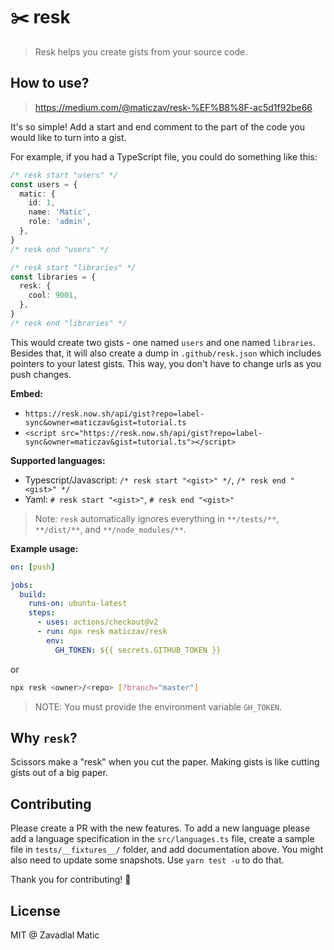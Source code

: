 # :scissors: resk

> Resk helps you create gists from your source code.

## How to use?

> https://medium.com/@maticzav/resk-%EF%B8%8F-ac5d1f92be66

It's so simple! Add a start and end comment to the part of the code you would like to turn into a gist.

For example, if you had a TypeScript file, you could do something like this:

```ts
/* resk start "users" */
const users = {
  matic: {
    id: 1,
    name: 'Matic',
    role: 'admin',
  },
}
/* resk end "users" */

/* resk start "libraries" */
const libraries = {
  resk: {
    cool: 9001,
  },
}
/* resk end "libraries" */
```

This would create two gists - one named `users` and one named `libraries`. Besides that, it will also create a dump in `.github/resk.json` which includes pointers to your latest gists. This way, you don't have to change urls as you push changes.

**Embed:**

- `https://resk.now.sh/api/gist?repo=label-sync&owner=maticzav&gist=tutorial.ts`
- `<script src="https://resk.now.sh/api/gist?repo=label-sync&owner=maticzav&gist=tutorial.ts"></script>`

**Supported languages:**

- Typescript/Javascript: `/* resk start "<gist>" */`, `/* resk end "<gist>" */`
- Yaml: `# resk start "<gist>"`, `# resk end "<gist>"`

> Note: `resk` automatically ignores everything in `**/tests/**`, `**/dist/**`, and `**/node_modules/**`.

**Example usage:**

```yml
on: [push]

jobs:
  build:
    runs-on: ubuntu-latest
    steps:
      - uses: actions/checkout@v2
      - run: npx resk maticzav/resk
        env:
          GH_TOKEN: ${{ secrets.GITHUB_TOKEN }}
```

or

```bash
npx resk <owner>/<repo> [?branch="master"]
```

> NOTE: You must provide the environment variable `GH_TOKEN`.

## Why `resk`?

Scissors make a "resk" when you cut the paper. Making gists is like cutting gists out of a big paper.

## Contributing

Please create a PR with the new features. To add a new language please add a language specification in the `src/languages.ts` file, create a sample file in `tests/__fixtures__/` folder, and add documentation above. You might also need to update some snapshots. Use `yarn test -u` to do that.

Thank you for contributing! :raised_hands:

## License

MIT @ Zavadlal Matic
